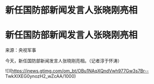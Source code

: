 # 新任国防部新闻发言人张晓刚亮相

# 新任国防部新闻发言人张晓刚亮相

来源：央视军事

今天，新任国防部新闻发言人张晓刚亮相。（记者淳于怀涛） ​​​

![](https://inews.gtimg.com/om_bt/OBu1NAqXQndVwh977Gw3s7Br--
TwkXlXEG0ynozH2_wZcAA/1000)

